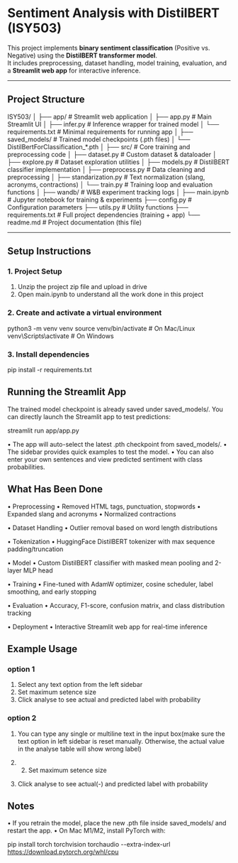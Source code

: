 #  Sentiment Analysis with DistilBERT (ISY503)

This project implements **binary sentiment classification** (Positive vs. Negative) using the **DistilBERT transformer model**.  
It includes preprocessing, dataset handling, model training, evaluation, and a **Streamlit web app** for interactive inference.

---

## Project Structure

ISY503/
│
├── app/                         # Streamlit web application
│   ├── app.py                   # Main Streamlit UI
│   ├── infer.py                 # Inference wrapper for trained model
│   └── requirements.txt         # Minimal requirements for running app
│
├── saved_models/                # Trained model checkpoints (.pth files)
│   └── DistilBertForClassification_*.pth
│
├── src/                         # Core training and preprocessing code
│   ├── dataset.py               # Custom dataset & dataloader
│   ├── explore.py               # Dataset exploration utilities
│   ├── models.py                # DistilBERT classifier implementation
│   ├── preprocess.py            # Data cleaning and preprocessing
│   ├── standarization.py        # Text normalization (slang, acronyms, contractions)
│   └── train.py                 # Training loop and evaluation functions
│
├── wandb/                       # W&B experiment tracking logs
│
├── main.ipynb                   # Jupyter notebook for training & experiments
├── config.py                    # Configuration parameters
├── utils.py                     # Utility functions
├── requirements.txt             # Full project dependencies (training + app)
└── readme.md                    # Project documentation (this file)



---

##  Setup Instructions

### 1. Project Setup
1. Unzip the project zip file and upload in drive
2. Open main.ipynb to understand all the work done in this project

### 2. Create and activate a virtual environment
python3 -m venv venv
source venv/bin/activate   # On Mac/Linux
venv\Scripts\activate      # On Windows

### 3. Install dependencies
pip install -r requirements.txt


## Running the Streamlit App

The trained model checkpoint is already saved under saved_models/.
You can directly launch the Streamlit app to test predictions:

streamlit run app/app.py

•	The app will auto-select the latest .pth checkpoint from saved_models/.
•	The sidebar provides quick examples to test the model.
•	You can also enter your own sentences and view predicted sentiment with class probabilities.


## What Has Been Done
•	Preprocessing
	•	Removed HTML tags, punctuation, stopwords
	•	Expanded slang and acronyms
	•	Normalized contractions


•	Dataset Handling
	•	Outlier removal based on word length distributions
	
    
•	Tokenization
	•	HuggingFace DistilBERT tokenizer with max sequence padding/truncation
	
    
•	Model
	•	Custom DistilBERT classifier with masked mean pooling and 2-layer MLP head
	
    
•	Training
	•	Fine-tuned with AdamW optimizer, cosine scheduler, label smoothing, and early stopping
	
    
•	Evaluation
	•	Accuracy, F1-score, confusion matrix, and class distribution tracking
	
    
•	Deployment
	•	Interactive Streamlit web app for real-time inference



## Example Usage

### option 1
1. Select any text option from the left sidebar
2. Set maximum setence size
3. Click analyse to see actual and predicted label with probability

### option 2
1. You can type any single or multiline text in the input box(make sure the text option in left sidebar is reset manually. Otherwise, the actual value in the analyse table will show wrong label)

2. 2. Set maximum setence size
3. Click analyse to see actual(-) and predicted label with probability



## Notes
•	If you retrain the model, place the new .pth file inside saved_models/ and restart the app.
•	On Mac M1/M2, install PyTorch with:

pip install torch torchvision torchaudio --extra-index-url https://download.pytorch.org/whl/cpu